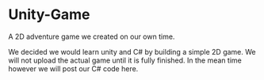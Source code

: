 # Unity-Game
A 2D adventure game we created on our own time.

We decided we would learn unity and C# by building a simple 2D game. We will not upload the actual game until it is fully finished. In the mean time however we will post our C# code here.
